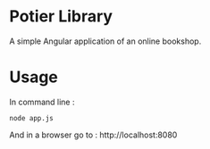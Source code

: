 Potier Library
========

A simple Angular application of an online bookshop.

# Usage

In command line :

`node app.js`

And in a browser go to : http://localhost:8080
